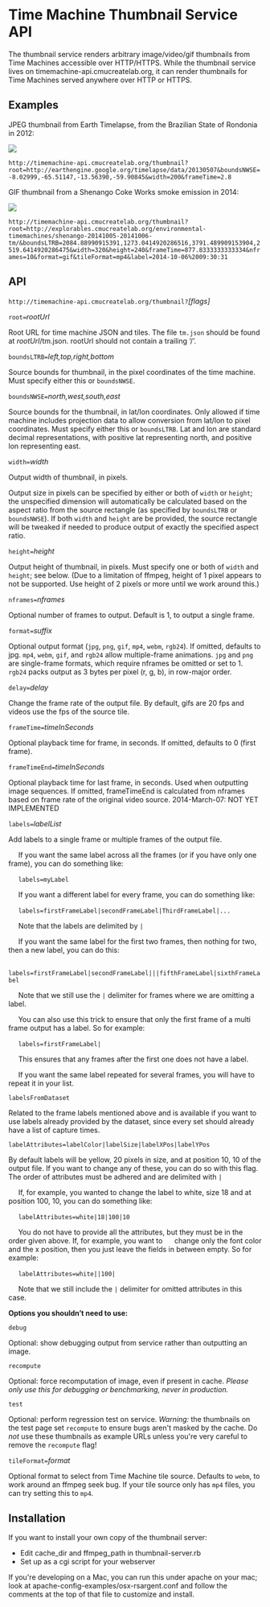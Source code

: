 Time Machine Thumbnail Service API
==================================

The thumbnail service renders arbitrary image/video/gif thumbnails from Time Machines accessible over HTTP/HTTPS.  While the thumbnail service lives on timemachine-api.cmucreatelab.org, it can render thumbnails for Time Machines served anywhere over HTTP or HTTPS.

Examples
--------

JPEG thumbnail from Earth Timelapse, from the Brazilian State of Rondonia in 2012:

<img src="http://timemachine-api.cmucreatelab.org/thumbnail?root=http://earthengine.google.org/timelapse/data/20130507&boundsNWSE=-8.02999,-65.51147,-13.56390,-59.90845&width=200&frameTime=2.8">

`http://timemachine-api.cmucreatelab.org/thumbnail?root=http://earthengine.google.org/timelapse/data/20130507&boundsNWSE=-8.02999,-65.51147,-13.56390,-59.90845&width=200&frameTime=2.8`

GIF thumbnail from a Shenango Coke Works smoke emission in 2014:

<img src="http://timemachine-api.cmucreatelab.org/thumbnail?root=http://explorables.cmucreatelab.org/environmental-timemachines/shenango-20141005-20141006-tm/&boundsLTRB=2084.88990915391,1273.0414920286516,3791.489909153904,2519.6414920286475&width=320&height=240&frameTime=877.8333333333334&nframes=10&format=gif&tileFormat=mp4&label=2014-10-06%2009:30:31">

`http://timemachine-api.cmucreatelab.org/thumbnail?root=http://explorables.cmucreatelab.org/environmental-timemachines/shenango-20141005-20141006-tm/&boundsLTRB=2084.88990915391,1273.0414920286516,3791.489909153904,2519.6414920286475&width=320&height=240&frameTime=877.8333333333334&nframes=10&format=gif&tileFormat=mp4&label=2014-10-06%2009:30:31`

API
---

`http://timemachine-api.cmucreatelab.org/thumbnail?`_[flags]_

`root=`_rootUrl_

Root URL for time machine JSON and tiles.  The file `tm.json` should be found at _rootUrl_/tm.json.  rootUrl should not contain a trailing ‘/’.

`boundsLTRB=`_left,top,right,bottom_

Source bounds for thumbnail, in the pixel coordinates of the time machine.  Must specify either this or `boundsNWSE`.

`boundsNWSE=`_north,west,south,east_

Source bounds for the thumbnail, in lat/lon coordinates.  Only allowed if time machine includes projection data to allow conversion from lat/lon to pixel coordinates.  Must specify either this or `boundsLTRB`.  Lat and lon are standard decimal representations, with positive lat representing north, and positive lon representing east.

`width=`_width_

Output width of thumbnail, in pixels.  

Output size in pixels can be specified by either or both of `width` or `height`;  the unspecified dimension will automatically be calculated based on the aspect ratio from the source rectangle (as specified by `boundsLTRB` or `boundsNWSE`).  If both `width` and `height` are be provided, the source rectangle will be tweaked if needed to produce output of exactly the specified aspect ratio.

`height=`_height_

Output height of thumbnail, in pixels.  Must specify one or both of `width` and `height`; see below.  (Due to a limitation of ffmpeg, height of 1 pixel appears to not be supported.  Use height of 2 pixels or more until we work around this.)

`nframes=`_nframes_

Optional number of frames to output.  Default is 1, to output a single frame.

`format=`_suffix_

Optional output format (`jpg`, `png`, `gif`, `mp4`, `webm`, `rgb24`).  If omitted, defaults to jpg.  `mp4`, `webm`, `gif`, and `rgb24` allow multiple-frame animations.  `jpg` and `png` are single-frame formats, which require nframes be omitted or set to 1.  `rgb24` packs output as 3 bytes per pixel (r, g, b), in row-major order.  

`delay=`_delay_

Change the frame rate of the output file. By default, gifs are 20 fps and videos use the fps of the source tile.

`frameTime=`_timeInSeconds_

Optional playback time for frame, in seconds.  If omitted, defaults to 0 (first frame).

`frameTimeEnd=`_timeInSeconds_

Optional playback time for last frame, in seconds.  Used when outputting image sequences.  If omitted, frameTimeEnd is calculated from nframes based on frame rate of the original video source.  2014-March-07: NOT YET IMPLEMENTED

`labels=`_labelList_

Add labels to a single frame or multiple frames of the output file.

&nbsp;&nbsp;&nbsp;&nbsp; If you want the same label across all the frames (or if you have only one frame), you can do something like:
 
&nbsp;&nbsp;&nbsp;&nbsp; `labels=myLabel`

&nbsp;&nbsp;&nbsp;&nbsp; If you want a different label for every frame, you can do something like:

&nbsp;&nbsp;&nbsp;&nbsp; `labels=firstFrameLabel|secondFrameLabel|ThirdFrameLabel|...`

&nbsp;&nbsp;&nbsp;&nbsp; Note that the labels are delimited by `|`

&nbsp;&nbsp;&nbsp;&nbsp; If you want the same label for the first two frames, then nothing for two, then a new label, you can do this:

&nbsp;&nbsp;&nbsp;&nbsp; `labels=firstFrameLabel|secondFrameLabel|||fifthFrameLabel|sixthFrameLabel`

&nbsp;&nbsp;&nbsp;&nbsp; Note that we still use the `|` delimiter for frames where we are omitting a label.
 
&nbsp;&nbsp;&nbsp;&nbsp; You can also use this trick to ensure that only the first frame of a multi frame output has a label. So for example:
 
&nbsp;&nbsp;&nbsp;&nbsp; `labels=firstFrameLabel|`
 
&nbsp;&nbsp;&nbsp;&nbsp; This ensures that any frames after the first one does not have a label. 

&nbsp;&nbsp;&nbsp;&nbsp; If you want the same label repeated for several frames, you will have to repeat it in your list.

`labelsFromDataset`

Related to the frame labels mentioned above and is available if you want to use labels already provided by the dataset, since every set should already have a list of capture times.

`labelAttributes=labelColor|labelSize|labelXPos|labelYPos`

By default labels will be yellow, 20 pixels in size, and at position 10, 10 of the output file. If you want to change any of these, you can do so with this flag. The order of attributes must be adhered and are delimited with `|`

&nbsp;&nbsp;&nbsp;&nbsp; If, for example, you wanted to change the label to white, size 18 and at position 100, 10, you can do something like:

&nbsp;&nbsp;&nbsp;&nbsp; `labelAttributes=white|18|100|10`

&nbsp;&nbsp;&nbsp;&nbsp; You do not have to provide all the attributes, but they must be in the order given above. If, for example, you want to 
&nbsp;&nbsp;&nbsp;&nbsp; change only the font color and the x position, then you just leave the fields in between empty. So for example:

&nbsp;&nbsp;&nbsp;&nbsp; `labelAttributes=white||100|`

&nbsp;&nbsp;&nbsp;&nbsp; Note that we still include the `|` delimiter for omitted attributes in this case.

**Options you shouldn’t need to use:**

`debug`

Optional: show debugging output from service rather than outputting an image.

`recompute`

Optional: force recomputation of image, even if present in cache.  _Please only use this for debugging or benchmarking, never in production._

`test`

Optional:  perform regression test on service.  _Warning:_ the thumbnails on the test page set `recompute` to ensure bugs aren't masked by the cache.  Do _not_ use these thumbnails as example URLs unless you're very careful to remove the `recompute` flag!

`tileFormat=`_format_

Optional format to select from Time Machine tile source.  Defaults to `webm`, to work around an ffmpeg seek bug.  If your tile source only has `mp4` files, you can try setting this to `mp4`.


Installation
------------

If you want to install your own copy of the thumbnail server:

- Edit cache_dir and ffmpeg_path in thumbnail-server.rb
- Set up as a cgi script for your webserver

If you're developing on a Mac, you can run this under apache on your mac; look at apache-config-examples/osx-rsargent.conf and follow the comments at the top of that file to customize and install.

